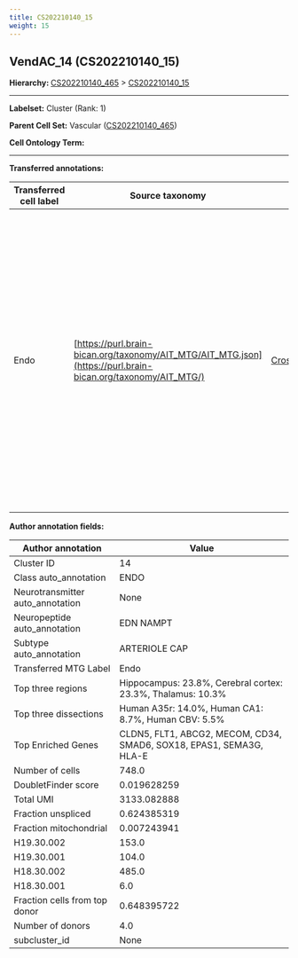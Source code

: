 ```yaml
---
title: CS202210140_15
weight: 15
---
```

## VendAC_14 (CS202210140_15)
<b>Hierarchy: </b>
[CS202210140_465](cell_sets/CS202210140_465.md) >
[CS202210140_15](cell_sets/CS202210140_15.md)

---


**Labelset:** Cluster (Rank: 1)

**Parent Cell Set:** Vascular ([CS202210140_465](cell_sets/CS202210140_465.md))



**Cell Ontology Term:** 

[MARKER GENES.]: #


---

[TRANSFERRED ANNOTATIONS.]: #


**Transferred annotations:**

| Transferred cell label | Source taxonomy | Source node accession | Algorithm name | Comment |
|------------------------|-----------------|-----------------------|----------------|---------|
|Endo|[https://purl.brain-bican.org/taxonomy/AIT_MTG/AIT_MTG.json](https://purl.brain-bican.org/taxonomy/AIT_MTG/)|[CrossArea_subclass:48e48631ba](https://purl.brain-bican.org/taxonomy/AIT_MTG/CrossArea_subclass_48e48631ba)||We performed PCA (50 components) on our full dataset, trained a random forest classifier (scikit-learn, class_ weight=‘balanced’, max_depth=50) on the MTG labels, and then predicted labels for all cells. We labeled each cluster with the mode of its constituent cells if two conditions were met: more than 0.8 of predicted labels matched the mode, and the mean probability of these pre- dictions was greater than 0.8.|

[AUTHOR ANNOTATION FIELDS.]: #


**Author annotation fields:**

| Author annotation | Value |
|-------------------|-------|
|Cluster ID|14|
|Class auto_annotation|ENDO|
|Neurotransmitter auto_annotation|None|
|Neuropeptide auto_annotation|EDN NAMPT|
|Subtype auto_annotation|ARTERIOLE CAP|
|Transferred MTG Label|Endo|
|Top three regions|Hippocampus: 23.8%, Cerebral cortex: 23.3%, Thalamus: 10.3%|
|Top three dissections|Human A35r: 14.0%, Human CA1: 8.7%, Human CBV: 5.5%|
|Top Enriched Genes|CLDN5, FLT1, ABCG2, MECOM, CD34, SMAD6, SOX18, EPAS1, SEMA3G, HLA-E|
|Number of cells|748.0|
|DoubletFinder score|0.019628259|
|Total UMI|3133.082888|
|Fraction unspliced|0.624385319|
|Fraction mitochondrial|0.007243941|
|H19.30.002|153.0|
|H19.30.001|104.0|
|H18.30.002|485.0|
|H18.30.001|6.0|
|Fraction cells from top donor|0.648395722|
|Number of donors|4.0|
|subcluster_id|None|
